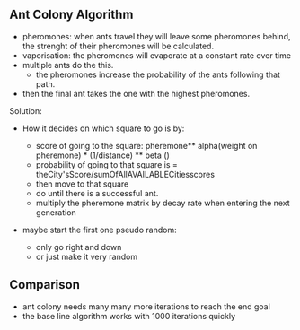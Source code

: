 
## Ant Colony Algorithm

- pheromones:     when ants travel they will leave some pheromones behind, the strenght of their pheromones will be calculated.
- vaporisation:   the pheromones will evaporate at a constant rate over time
- multiple ants do the this.
    - the pheromones increase the probability of the ants following that path.
- then the final ant takes the one with the highest pheromones.

Solution:
- How it decides on which square to go is by:
    - score of going to the square: pheremone** alpha(weight on pheremone) * (1/distance) ** beta ()
    - probability of going to that square is = theCity'sScore/sumOfAllAVAILABLECitiesscores
    - then move to that square
    - do until there is a successful ant.
    - multiply the pheremone matrix by decay rate when entering the next generation


- maybe start the first one pseudo random:
    - only go right and down
    - or just make it very random
 
 
## Comparison
- ant colony needs many many more iterations to reach the end goal
- the base line algorithm works with 1000 iterations quickly